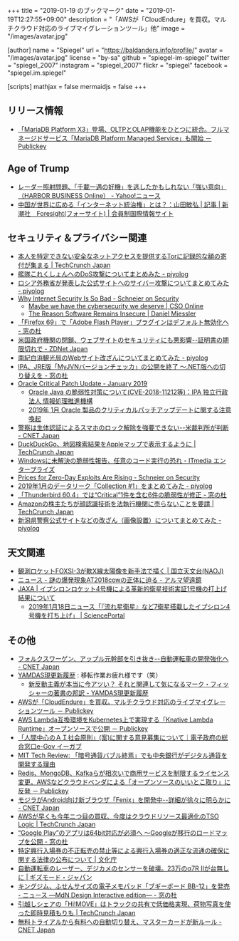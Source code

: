 +++
title = "2019-01-19 のブックマーク"
date =  "2019-01-19T12:27:55+09:00"
description = "「AWSが「CloudEndure」を買収。マルチクラウド対応のライブマイグレーションツール」他"
image = "/images/avatar.jpg"

[author]
  name      = "Spiegel"
  url       = "https://baldanders.info/profile/"
  avatar    = "/images/avatar.jpg"
  license   = "by-sa"
  github    = "spiegel-im-spiegel"
  twitter   = "spiegel_2007"
  instagram = "spiegel_2007"
  flickr    = "spiegel"
  facebook  = "spiegel.im.spiegel"

[scripts]
  mathjax = false
  mermaidjs = false
+++

## リリース情報

- [「MariaDB Platform X3」登場、OLTPとOLAP機能をひとつに統合。フルマネージドサービス「MariaDB Platform Managed Service」も開始 － Publickey](https://www.publickey1.jp/blog/19/mariadb_platform_x3oltpolapmariadb_platform_managed_service.html)

## Age of Trump

- [レーダー照射問題、「千載一遇の好機」を逃したかもしれない「強い意向」（HARBOR BUSINESS Online） - Yahoo!ニュース](https://headlines.yahoo.co.jp/article?a=20190115-00183410-hbolz-soci)
- [中国が世界に広める「インターネット統治権」とは？：山田敏弘 | 記事 | 新潮社　Foresight(フォーサイト) | 会員制国際情報サイト](https://www.fsight.jp/articles/-/44772)

## セキュリティ＆プライバシー関連

- [本人を特定できない安全なネットアクセスを提供するTorに記録的な額の寄付が集まる  |  TechCrunch Japan](https://jp.techcrunch.com/2019/01/12/2019-01-11-tor-lessens-reliance-us-grants/)
- [艦隊これくしょんへのDoS攻撃についてまとめみた - piyolog](http://d.hatena.ne.jp/Kango/20190112/1547244881)
- [ロシア外務省が発表した公式サイトへのサイバー攻撃についてまとめてみた - piyolog](http://d.hatena.ne.jp/Kango/20190113/1547339177)
- [Why Internet Security Is So Bad - Schneier on Security](https://www.schneier.com/blog/archives/2019/01/why_internet_se.html)
    - [Maybe we have the cybersecurity we deserve | CSO Online](https://www.csoonline.com/article/3328555/security/maybe-we-have-the-cybersecurity-we-deserve.html)
    - [The Reason Software Remains Insecure | Daniel Miessler](https://danielmiessler.com/blog/the-reason-software-remains-insecure/)
- [「Firefox 69」で「Adobe Flash Player」プラグインはデフォルト無効化へ - 窓の杜](https://forest.watch.impress.co.jp/docs/news/1164509.html)
- [米国政府機関の閉鎖、ウェブサイトのセキュリティにも悪影響--証明書の期限切れで - ZDNet Japan](https://japan.zdnet.com/article/35131262/)
- [南紀白浜観光局のWebサイト改ざんについてまとめてみた - piyolog](http://d.hatena.ne.jp/Kango/20190116/1547586873)
- [IPA、JRE版「MyJVNバージョンチェッカ」の公開を終了 ～.NET版への切り替えを - 窓の杜](https://forest.watch.impress.co.jp/docs/news/1164713.html)
- [Oracle Critical Patch Update - January 2019](https://www.oracle.com/technetwork/security-advisory/cpujan2019-5072801.html)
    - [Oracle Java の脆弱性対策について(CVE-2018-11212等)：IPA 独立行政法人 情報処理推進機構](https://www.ipa.go.jp/security/ciadr/vul/20190116-jre.html)
    - [2019年 1月 Oracle 製品のクリティカルパッチアップデートに関する注意喚起](https://www.jpcert.or.jp/at/2019/at190003.html)
- [警察は生体認証によるスマホのロック解除を強要できない--米裁判所が判断 - CNET Japan](https://japan.cnet.com/article/35131307/)
- [DuckDuckGo、地図検索結果をAppleマップで表示するように  |  TechCrunch Japan](https://jp.techcrunch.com/2019/01/16/2019-01-15-duckduckgo-apple-maps/)
- [Windowsに未解決の脆弱性報告、任意のコード実行の恐れ - ITmedia エンタープライズ](http://www.itmedia.co.jp/enterprise/articles/1901/16/news082.html)
- [Prices for Zero-Day Exploits Are Rising - Schneier on Security](https://www.schneier.com/blog/archives/2019/01/prices_for_zero.html)
- [2019年1月のデータリーク「Collection #1」をまとめてみた - piyolog](http://d.hatena.ne.jp/Kango/20190118/1547760348)
- [「Thunderbird 60.4」では“Critical”1件を含む6件の脆弱性が修正 - 窓の杜](https://forest.watch.impress.co.jp/docs/news/1165247.html)
- [Amazonの株主たちが顔認識技術を法執行機関に売らないことを要請  |  TechCrunch Japan](https://jp.techcrunch.com/2019/01/18/2019-01-17-amazon-shareholders-want-the-company-to-stop-selling-facial-recognition-to-law-enforcement/)
- [新潟県警察公式サイトなどの改ざん（画像設置）についてまとめてみた - piyolog](http://d.hatena.ne.jp/Kango/20190119/1547849801)

## 天文関連

- [観測ロケットFOXSI-3が軟X線太陽像を新手法で描く | 国立天文台(NAOJ)](https://www.nao.ac.jp/news/topics/2019/20190115-solar.html)
- [ニュース - 謎の爆発現象AT2018cowの正体に迫る - アルマ望遠鏡](https://alma-telescope.jp/news/cow-201901)
- [JAXA | イプシロンロケット4号機による革新的衛星技術実証1号機の打上げ結果について](http://www.jaxa.jp/press/2019/01/20190118_epsilon4_j.html)
    - [2019年1月18日ニュース「『流れ星衛星』など7衛星搭載したイプシロン4号機を打ち上げ」 | SciencePortal](https://scienceportal.jst.go.jp/news/newsflash_review/newsflash/2019/01/20190118_01.html)

## その他

- [フォルクスワーゲン、アップル元幹部を引き抜き--自動運転車の開発強化へ - CNET Japan](https://japan.cnet.com/article/35131098/)
- [YAMDAS現更新履歴](https://yamdas.hatenablog.com/) : 移転作業お疲れ様です（笑）
    - [新反動主義が本当に今アツい？ それと関連して気になるマーク・フィッシャーの著書の邦訳 - YAMDAS現更新履歴](https://yamdas.hatenablog.com/entry/20190115/markfisher)
- [AWSが「CloudEndure」を買収。マルチクラウド対応のライブマイグレーションツール － Publickey](https://www.publickey1.jp/blog/19/awscloudendure.html)
- [AWS Lambda互換環境をKubernetes上で実現する「Knative Lambda Runtime」オープンソースで公開 － Publickey](https://www.publickey1.jp/blog/19/aws_lambdakubernetesknative_lambda_runtimeklr.html)
- [「人間中心のＡＩ社会原則」(案)に関する意見募集について｜電子政府の総合窓口e-Gov イーガブ](http://search.e-gov.go.jp/servlet/Public?CLASSNAME=PCMMSTDETAIL&id=095190010)
- [MIT Tech Review: 「暗号通貨バブル終焉」でも中央銀行がデジタル通貨を開発する理由](https://www.technologyreview.jp/s/116790/at-least-15-central-banks-are-serious-about-getting-into-digital-currency/)
- [Redis、MongoDB、Kafkaらが相次いで商用サービスを制限するライセンス変更。AWSなどクラウドベンダによる「オープンソースのいいとこ取り」に反発 － Publickey](https://www.publickey1.jp/blog/19/redismongodbkafkaaws.html)
- [モジラがAndroid向け新ブラウザ「Fenix」を開発中--詳細が徐々に明らかに - CNET Japan](https://japan.cnet.com/article/35131316/)
- [AWSが早くも今年ニつ目の買収、今度はクラウドリソース最適化のTSO Logic  |  TechCrunch Japan](https://jp.techcrunch.com/2019/01/16/2019-01-15-aws-makes-another-acquisition-grabbing-tso-logic/)
- [“Google Play”のアプリは64bit対応が必須へ ～Googleが移行のロードマップを公開 - 窓の杜](https://forest.watch.impress.co.jp/docs/news/1164945.html)
- [特定興行入場券の不正転売の禁止等による興行入場券の適正な流通の確保に関する法律の公布について | 文化庁](http://www.bunka.go.jp/seisaku/bunka_gyosei/ticket_resale_ban/1412624.html)
- [自動運転車のレーザー、デジカメのセンサーを破壊。23万のα7R IIが台無しに | ギズモード・ジャパン](https://www.gizmodo.jp/2019/01/lidars-laser-wrecked-a7r-ii.html)
- [キングジム、ふせんサイズの電子メモパッド「ブギーボード BB-12」を発売 - ニュース ―MdN Design Interactive edition― - 窓の杜](https://forest.watch.impress.co.jp/docs/serial/newsbymdn/1165166.html)
- [引越しシェアの「Hi!MOVE」はトラックの共有で低価格実現、荷物写真を使った即時見積もりも  |  TechCrunch Japan](https://jp.techcrunch.com/2019/01/18/hi-move/)
- [無料トライアルから有料への自動切り替え、マスターカードが新ルール - CNET Japan](https://japan.cnet.com/article/35131445/)
